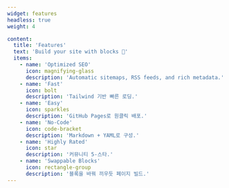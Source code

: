 ```yaml
---
widget: features
headless: true
weight: 4

content:
  title: 'Features'
  text: 'Build your site with blocks 🧱'
  items:
    - name: 'Optimized SEO'
      icon: magnifying-glass
      description: 'Automatic sitemaps, RSS feeds, and rich metadata.'
    - name: 'Fast'
      icon: bolt
      description: 'Tailwind 기반 빠른 로딩.'
    - name: 'Easy'
      icon: sparkles
      description: 'GitHub Pages로 원클릭 배포.'
    - name: 'No-Code'
      icon: code-bracket
      description: 'Markdown + YAML로 구성.'
    - name: 'Highly Rated'
      icon: star
      description: '커뮤니티 5-스타.'
    - name: 'Swappable Blocks'
      icon: rectangle-group
      description: '블록을 바꿔 끼우듯 페이지 빌드.'
---
```

